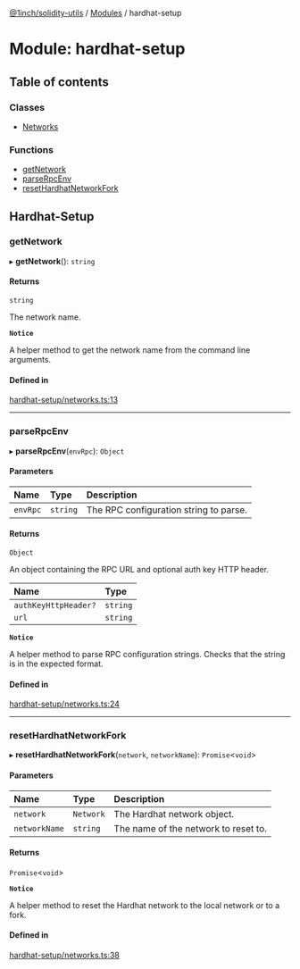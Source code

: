 [@1inch/solidity-utils](../README.md) / [Modules](../modules.md) / hardhat-setup

# Module: hardhat-setup

## Table of contents

### Classes

- [Networks](../classes/hardhat_setup.Networks.md)

### Functions

- [getNetwork](hardhat_setup.md#getnetwork)
- [parseRpcEnv](hardhat_setup.md#parserpcenv)
- [resetHardhatNetworkFork](hardhat_setup.md#resethardhatnetworkfork)

## Hardhat-Setup

### getNetwork

▸ **getNetwork**(): `string`

#### Returns

`string`

The network name.

**`Notice`**

A helper method to get the network name from the command line arguments.

#### Defined in

[hardhat-setup/networks.ts:13](https://github.com/1inch/solidity-utils/blob/a4f31a6/hardhat-setup/networks.ts#L13)

___

### parseRpcEnv

▸ **parseRpcEnv**(`envRpc`): `Object`

#### Parameters

| Name | Type | Description |
| :------ | :------ | :------ |
| `envRpc` | `string` | The RPC configuration string to parse. |

#### Returns

`Object`

An object containing the RPC URL and optional auth key HTTP header.

| Name | Type |
| :------ | :------ |
| `authKeyHttpHeader?` | `string` |
| `url` | `string` |

**`Notice`**

A helper method to parse RPC configuration strings. Checks that the string is in the expected format.

#### Defined in

[hardhat-setup/networks.ts:24](https://github.com/1inch/solidity-utils/blob/a4f31a6/hardhat-setup/networks.ts#L24)

___

### resetHardhatNetworkFork

▸ **resetHardhatNetworkFork**(`network`, `networkName`): `Promise`\<`void`\>

#### Parameters

| Name | Type | Description |
| :------ | :------ | :------ |
| `network` | `Network` | The Hardhat network object. |
| `networkName` | `string` | The name of the network to reset to. |

#### Returns

`Promise`\<`void`\>

**`Notice`**

A helper method to reset the Hardhat network to the local network or to a fork.

#### Defined in

[hardhat-setup/networks.ts:38](https://github.com/1inch/solidity-utils/blob/a4f31a6/hardhat-setup/networks.ts#L38)
